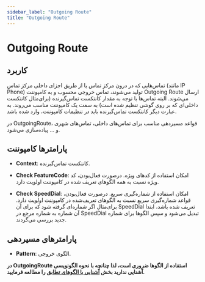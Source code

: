 ```yaml
---
sidebar_label: "Outgoing Route"
title: "Outgoing Route"
---
```



# Outgoing Route

## کاربرد

تماس‌‌هایی که در درون مرکز تماس یا از طریق اجزای داخلی مرکز تماس (مانند IP Phone) تولید می‌شوند، تماس خروجی محسوب و به کامپوننت Outgoing Route ارسال می‌شوند. البته تماس‌‌ها با توجه به مقدار کانتکست تماس‌‌گیرنده (برای‌مثال کانتکست داخلی‌‌ای که بر روی گوشی تنظیم شده است) به سمت یک کامپوننت مناسب می‌‌روند. به عبارت دیگر کانتکست تماس‌‌گیرنده باید در تنظیمات کامپوننت، وارد شده باشد.

در OutgoingRoute، قواعد مسیردهی مناسب برای تماس‌‌های داخلی، تماس‌‌های شهری و ... پیاده‌‌سازی می‌شود.

## پارامترها کامپوننت

- **Context**: کانتکست تماس‌‌گیرنده.

- **Check FeatureCode**: امکان استفاده از کد‌‌های ویژه. درصورت فعال‌‌بودن، کد ویژه نسبت به همه الگوهای تعریف شده در کامپوننت اولویت دارد.

- **Check SpeedDial**: امکان استفاده از شماره‌‌گیری سریع. درصورت فعال‌‌بودن، قواعد شماره‌‌گیری سریع نسبت به الگوهای تعریف‌شده در کامپوننت اولویت دارد. برای‌مثال اگر شماره‌‌ای گرفته شود که برای آن SpeedDial تعریف شده باشد، ابتدا آن شماره به شماره مرجع در SpeedDial تبدیل می‌شود و سپس الگوها برای شماره جدید بررسی می‌‌گردند.


## پارامترهای مسیردهی

- **Pattern**: الگوی خروجی.

**در OutgoingRoute استفاده از الگوها ضروری است، لذا چنانچه با نحوه الگونویسی آشنایی ندارید بخش **[آشنایی با الگوهای تطابق](/docs/simotel/advance-settings/matchpattern)** را مطالعه فرمایید.**